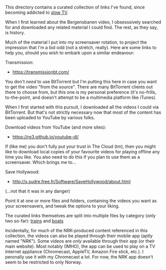 This directory contains a curated collection of links I've found,
since becoming addicted to [slow
TV](https://en.wikipedia.org/wiki/Slow_television).

When I first learned about the Bergensbanen video, I obsesssively
searched for and downloaded any related material I could find.  The
rest, as they say, is history.

Much of the material I put into my screensaver rotation, to project
the impression that I'm a bid odd (not a stretch, really).  Here are
some links to help you, should you wish to embark upon a similar
endeavour:

Transmission:

 - https://transmissionbt.com/

You don't *need* to use BitTorrent but I'm putting this here in case
you want to get the video "from the source".  There are many
BitTorrent clients out there to choose from, but this one is my
personal preference (it's no-frills, to-the-point, and doesn't attempt
to be a multimedia platform like iTunes).

When I first started with this pursuit, I downloaded all the videos I
could via BitTorrent.  But that's not strictly necessary now that most
of the content has been uploaded to YouTube by various folks.

Download videos from YouTube (and more sites):

 - https://rg3.github.io/youtube-dl/

If (like me) you don't fully put your trust in The Cloud (tm), then
you might like to download local copies of your favourite videos for
playing offline any time you like.  You also need to do this if you
plan to use them as a screensaver.  Which brings me to...

Save Hollywood:

 - http://s.sudre.free.fr/Software/SaveHollywood/about.html

(...not that it was in any danger)

Point it at one or more files and folders, containing the videos you
want as your screensavers, and tweak the options to your liking.

The curated links themselves are split into multiple files by category
(only two so-far): [trains](trains.md) and [boats](boats.md)

Incidentally, for much of the NRK-produced content referenced in this
collection, the videos can also be played through their mobile app
(aptly named "NRK").  Some videos are *only* available through their
app (or their main website).  Most notably (IMHO), the app can be used
to play on a TV Internet appliance (Chromecast, AppleTV, Amazon Fire
stick, etc.).  I peronally use it with my Chromecast a lot.  For now,
the NRK app doesn't seem to be restricted to only Norway.
